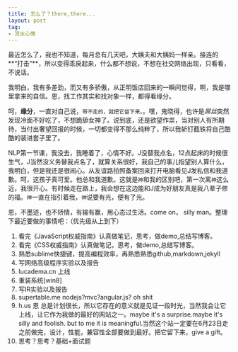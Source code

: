 ```yaml
---
title: 怎么了？there,there...
layout: post
tag:
- 流水心情
---
```


最近怎么了，我也不知道，每月总有几天吧，大姨夫和大姨妈一样亲。接连的**“打击”**，所以变得乖戾起来，什么都不想说，不想在社交网络出现，只看看，不说话。

我明白，我有多差劲，而又有多骄傲，从正明饭店回来的一瞬间觉得，啊，我是哪里拿来的自信。恩，找工作其实和找对象一样，都得看缘分。

呵，**缘分**，一直对自己说，`带不走的，就把它留下来。`。嘿，鬼晓得，也许是*屌丝*突然发现冷面不好吃了，不想跪舔女神了。说到底，还是欲望作祟，当对别人有所期待，当付出奢望回报的时候，一切都变得不那么纯粹了，所以我斩钉截铁将自己酷酷的装进套子里了。

NLP第一节课，我没去，我睡着了，心情不好。J没替我点名，12点起床的时候很生气，J当然没义务替我点名了，就算关系很好，我自己的事儿指望别人算什么，我明白，但是我还是很闹心。从友谊路拍照备案回来打开电脑看见J发私信和我道歉。呵，这孩子真可爱。他总和我道歉。这就是`神`和我的区别吧，第一次离`神`这么近，我很开心。有时候走在路上，我会想在这边能和J成为好朋友真是我八辈子修的福。`神`一直在指引着我，`神`说要有光，便有了光。


恩，不墨迹，也不矫情，有输有赢，用心态过生活。come on， silly man。整理下最近要做的事情吧：（优先级从上到下）

1. 看完《JavaScript权威指南》认真做笔记，思考，做demo,总结写博客。
2. 看完《CSS权威指南》认真做笔记，思考，做demo,总结写博客。
3. 熟悉sublime快捷键，提高编程效率，再熟悉熟悉github,markdown,jekyll
3. 写网络高级程序实验以及报告
4. lucadema.cn 上线
5. 重装系统[win8]
6. 写IR实验以及报告
7. supertable.me nodejs?mvc?angular.js? oh shit
8. h.us 恩 总是计划很长，所以它存在的意义就是见证一段时光，当然我会让它上线，让它作为我做的最好的网站之一。maybe it's a surprise.maybe it's silly and foolish. but to me it is meaningful.当然这个站一定要在6月23日走之前做完，设计，性能，兼容性全部要做到最好。把它留下来，give a gift。
9. 思考？思考？基础+面试题

<br>
<br>
<br>

